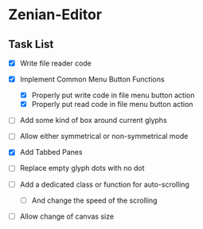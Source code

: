 # Zenian-Editor

## Task List

- [x] Write file reader code 
- [x] Implement Common Menu Button Functions
  - [x] Properly put write code in file menu button action
  - [x] Properly put read code in file menu button action
- [ ] Add some kind of box around current glyphs
- [ ] Allow either symmetrical or non-symmetrical mode
- [x] Add Tabbed Panes
- [ ] Replace empty glyph dots with no dot
- [ ] Add a dedicated class or function for auto-scrolling
  - [ ] And change the speed of the scrolling
- [ ] Allow change of canvas size

